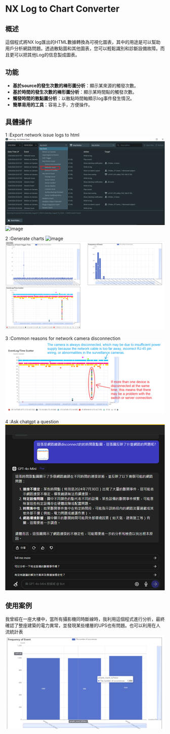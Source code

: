 # NX Log to Chart Converter

## 概述

這個程式將NX log匯出的HTML數據轉換為可視化圖表，其中的用途是可以幫助用戶分析網路問題。透過散點圖和其他圖表，您可以輕鬆識別和診斷設備故障。而且更可以把其他Log的信息製成圖表。

## 功能

- **基於source的發生次數的棒形圖分析**：顯示某來源的觸發次數。
- **基於時間的發生次數的棒形圖分析**：顯示某時間點的觸發次數。
- **觸發時間的散點圖分析**：以散點時間軸顯示log事件發生情況。
- **簡單易用的工具**：容易上手，方便操作。

## 具體操作

1 :Export network issue logs to html
![image](picture/network2.png)
![image](picture/export_html.gif)

2 :Generate charts
![image](picture/generate_charts.gif)
![image](picture/charts.png)

3 :Common reasons for network camera disconnection
![image](picture/network.png)

4 :Ask chatgpt a question
![image](picture/chatgpt.png)


## 使用案例

我曾經在一座大樓中，當所有攝影機同時斷線時，我利用這個程式進行分析，最終確認了整座建築的電力異常，並發現某些樓層的UPS也有問題。也可以利用在人流統計表
![image](picture/people_count.png)
